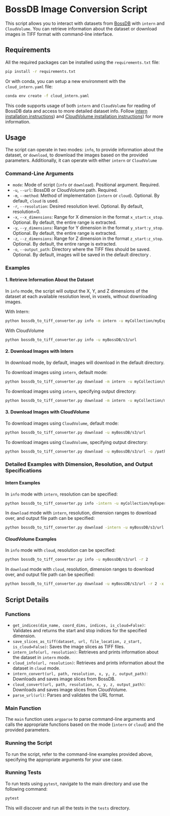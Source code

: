# BossDB Image Conversion Script

This script allows you to interact with datasets from [BossDB](https://bossdb.org/projects) with `intern` and `CloudVolume`. You can retrieve information about the dataset or download images in TIFF format with command-line interface. 

## Requirements

All the required packages can be installed using the `requirements.txt` file:

```sh
pip install -r requirements.txt
```

Or with conda, you can setup a new environment with the `cloud_intern.yaml` file:

```sh
conda env create -f cloud_intern.yaml
```

This code supports usage of both `intern` and  `CloudVolume` for reading of BossDB data and access to more detailed dataset info. Follow [intern installation instructions](https://github.com/jhuapl-boss/intern)) and [CloudVolume installation instructions](https://github.com/seung-lab/cloud-volume?tab=readme-ov-file)) for more information.

## Usage

The script can operate in two modes: `info`, to provide information about the dataset, or `download`, to download the images based on the provided parameters. Additionally, it can operate with either `intern` or `CloudVolume`

### Command-Line Arguments
- `mode`: Mode of script (`info` or `download`). Positional argument. Required.
- `-u`, `--url`: BossDB or CloudVolume path. Required.
- `-m`, `--method`: Method of implementation (`intern` or `cloud`). Optional. By default, `cloud` is used.
- `-r`, `--resolution`: Desired resolution level. Optional. By default, resolution=0.
- `-x`, `--x_dimensions`: Range for X dimension in the format `x_start:x_stop`. Optional. By default, the entire range is extracted.
- `-y`, `--y_dimensions`: Range for Y dimension in the format `y_start:y_stop`. Optional. By default, the entire range is extracted.
- `-z`, `--z_dimensions`: Range for Z dimension in the format `z_start:z_stop`. Optional. By default, the entire range is extracted.
- `-o`, `--output_path`: Directory where the TIFF files should be saved. Optional. By default, images will be saved in the default directory .
### Examples

#### 1. Retrieve Information About the Dataset

In `info` mode, the script will output the X, Y, and Z dimensions of the dataset at each available resolution level, in voxels, without downloading images.

With Intern:

```sh
python bossdb_to_tiff_converter.py info -m intern -u myCollection/myExperiment/myChannel
```

With CloudVolume

```sh
python bossdb_to_tiff_converter.py info -u myBossDB/s3/url
```

#### 2. Download Images with Intern

In download mode, by default, images will download in the default directory. 

To download images using `intern`, default mode:

```sh
python bossdb_to_tiff_converter.py download -m intern -u myCollection/myExperiment/myChannel
```

To download images using `intern`, specifying output directory:

```sh
python bossdb_to_tiff_converter.py download -m intern -u myCollection/myExperiment/myChannel -o /path/to/save/images
```

#### 3. Download Images with CloudVolume

To download images using `CloudVolume`, default mode:

```sh
python bossdb_to_tiff_converter.py download -u myBossDB/s3/url
```

To download images using `CloudVolume`, specifying output directory:

```sh
python bossdb_to_tiff_converter.py download -u myBossDB/s3/url -o /path/to/save/images
```

### Detailed Examples with Dimension, Resolution, and Output Specifications

#### Intern Examples

In `info` mode with `intern`, resolution can be specified:

```sh
python bossdb_to_tiff_converter.py info -intern -u myCollection/myExperiment/myChannel -r 2
```

In `download` mode with `intern`, resolution, dimension ranges to download over, and output file path can be specified:

```sh
python bossdb_to_tiff_converter.py download -intern -u myBossDB/s3/url -r 2 -x 0:1000 -y 0:1000 -z 0:100 -o /path/to/save/images
```

#### CloudVolume Examples

In `info` mode with `cloud`, resolution can be specified:

```sh
python bossdb_to_tiff_converter.py info -u myBossDB/s3/url -r 2
```

In `download` mode with `cloud`, resolution, dimension ranges to download over, and output file path can be specified:

```sh
python bossdb_to_tiff_converter.py download -u myBossDB/s3/url -r 2 -x 0:1000 -y 0:1000 -z 0:100 -o /path/to/save/images
```

## Script Details

### Functions

- `get_indices(dim_name, coord_dims, indices, is_cloud=False)`: Validates and returns the start and stop indices for the specified dimension.
- `save_slices_as_tiff(dataset, url, file_location, z_start, is_cloud=False)`: Saves the image slices as TIFF files.
- `intern_info(url, resolution)`: Retrieves and prints information about the dataset in `intern` mode.
- `cloud_info(url, resolution)`: Retrieves and prints information about the dataset in `cloud` mode.
- `intern_convert(url, path, resolution, x, y, z, output_path)`: Downloads and saves image slices from BossDB.
- `cloud_convert(url, path, resolution, x, y, z, output_path)`: Downloads and saves image slices from CloudVolume.
- `parse_url(url)`: Parses and validates the URL format.

### Main Function

The `main` function uses `argparse` to parse command-line arguments and calls the appropriate functions based on the mode (`intern` or `cloud`) and the provided parameters.

### Running the Script

To run the script, refer to the command-line examples provided above, specifying the appropriate arguments for your use case.

### Running Tests

To run tests using `pytest`, navigate to the main directory and use the following command:

```sh
pytest
```

This will discover and run all the tests in the `tests` directory.
